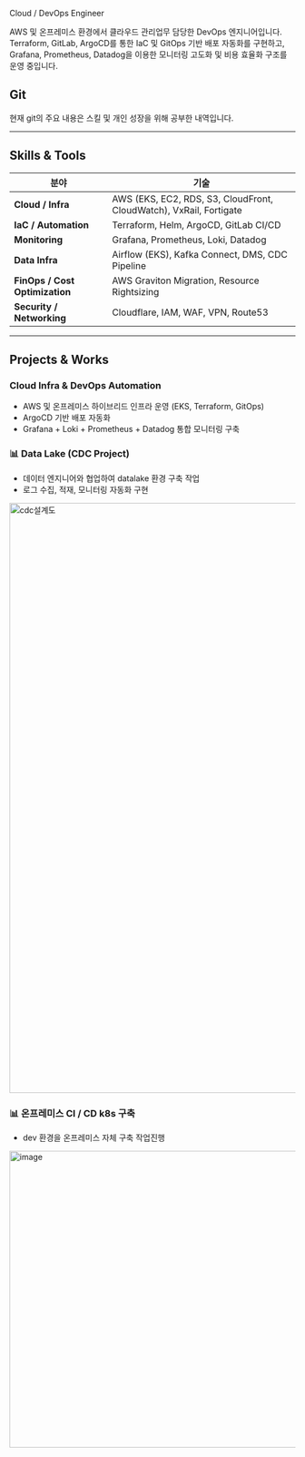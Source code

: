 Cloud / DevOps Engineer

AWS 및 온프레미스 환경에서 클라우드 관리업무 담당한 DevOps 엔지니어입니다.  
Terraform, GitLab, ArgoCD를 통한 IaC 및 GitOps 기반 배포 자동화를 구현하고,  
Grafana, Prometheus, Datadog을 이용한 모니터링 고도화 및 비용 효율화 구조를 운영 중입니다.

## Git 
현재 git의 주요 내용은 스킬 및 개인 성장을 위해 공부한 내역입니다.

---

##  Skills & Tools

| 분야 | 기술 |
|------|------|
| **Cloud / Infra** | AWS (EKS, EC2, RDS, S3, CloudFront, CloudWatch), VxRail, Fortigate |
| **IaC / Automation** | Terraform, Helm, ArgoCD, GitLab CI/CD |
| **Monitoring** | Grafana, Prometheus, Loki, Datadog |
| **Data Infra** | Airflow (EKS), Kafka Connect, DMS, CDC Pipeline |
| **FinOps / Cost Optimization** | AWS Graviton Migration, Resource Rightsizing |
| **Security / Networking** | Cloudflare, IAM, WAF, VPN, Route53 |

---

##  Projects & Works

### Cloud Infra & DevOps Automation
- AWS 및 온프레미스 하이브리드 인프라 운영 (EKS, Terraform, GitOps)
- ArgoCD 기반 배포 자동화
- Grafana + Loki + Prometheus + Datadog 통합 모니터링 구축  

### 📊 Data Lake (CDC Project)
- 데이터 엔지니어와 협업하여 datalake 환경 구축 작업
- 로그 수집, 적재, 모니터링 자동화 구현
<img width="1920" height="1040" alt="cdc설계도" src="https://github.com/user-attachments/assets/9fb3998a-4d29-4313-8011-9b3d1b1ccfba" />

### 📊 온프레미스 CI / CD  k8s 구축 
- dev 환경을 온프레미스 자체 구축 작업진행
<img width="1192" height="523" alt="image" src="https://github.com/user-attachments/assets/9e7e06f5-3011-448b-828f-000014c01703" />
